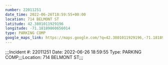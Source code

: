 ```yaml
---
number: 22011251
date_time: 2022-06-26T18:59:55+00:00
location: 714 BELMONT ST
latitude: 42.3801011929196
longitude: -71.18189860656014
type: PARKING COMP
google_maps_link: https://maps.google.com/?q=42.3801011929196,-71.18189860656014
---
```


;;;Incident #: 22011251  Date: 2022-06-26 18:59:55   Type: PARKING COMP;;;Location: 714 BELMONT ST;;;
